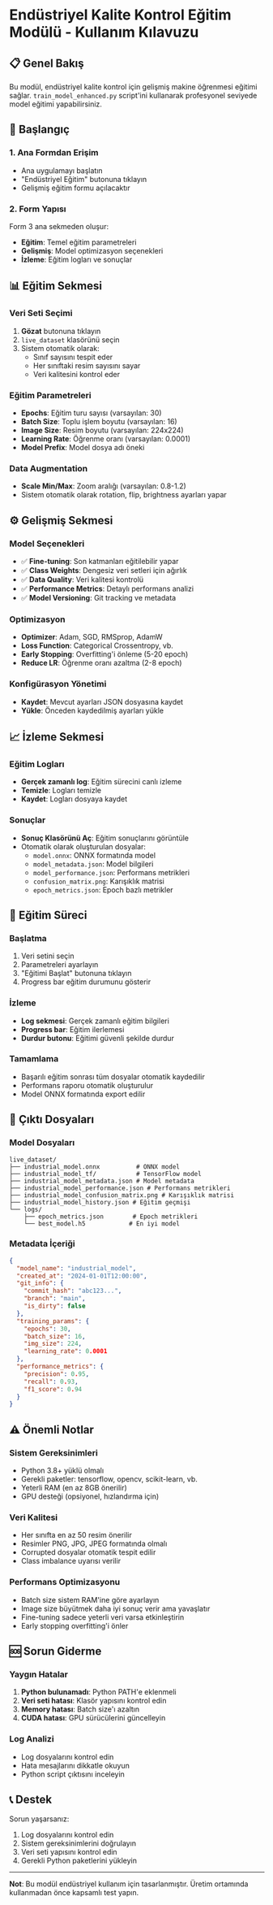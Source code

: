 # Endüstriyel Kalite Kontrol Eğitim Modülü - Kullanım Kılavuzu

## 📋 Genel Bakış

Bu modül, endüstriyel kalite kontrol için gelişmiş makine öğrenmesi eğitimi sağlar. `train_model_enhanced.py` script'ini kullanarak profesyonel seviyede model eğitimi yapabilirsiniz.

## 🚀 Başlangıç

### 1. Ana Formdan Erişim
- Ana uygulamayı başlatın
- "Endüstriyel Eğitim" butonuna tıklayın
- Gelişmiş eğitim formu açılacaktır

### 2. Form Yapısı
Form 3 ana sekmeden oluşur:
- **Eğitim**: Temel eğitim parametreleri
- **Gelişmiş**: Model optimizasyon seçenekleri
- **İzleme**: Eğitim logları ve sonuçlar

## 📊 Eğitim Sekmesi

### Veri Seti Seçimi
1. **Gözat** butonuna tıklayın
2. `live_dataset` klasörünü seçin
3. Sistem otomatik olarak:
   - Sınıf sayısını tespit eder
   - Her sınıftaki resim sayısını sayar
   - Veri kalitesini kontrol eder

### Eğitim Parametreleri
- **Epochs**: Eğitim turu sayısı (varsayılan: 30)
- **Batch Size**: Toplu işlem boyutu (varsayılan: 16)
- **Image Size**: Resim boyutu (varsayılan: 224x224)
- **Learning Rate**: Öğrenme oranı (varsayılan: 0.0001)
- **Model Prefix**: Model dosya adı öneki

### Data Augmentation
- **Scale Min/Max**: Zoom aralığı (varsayılan: 0.8-1.2)
- Sistem otomatik olarak rotation, flip, brightness ayarları yapar

## ⚙️ Gelişmiş Sekmesi

### Model Seçenekleri
- ✅ **Fine-tuning**: Son katmanları eğitilebilir yapar
- ✅ **Class Weights**: Dengesiz veri setleri için ağırlık
- ✅ **Data Quality**: Veri kalitesi kontrolü
- ✅ **Performance Metrics**: Detaylı performans analizi
- ✅ **Model Versioning**: Git tracking ve metadata

### Optimizasyon
- **Optimizer**: Adam, SGD, RMSprop, AdamW
- **Loss Function**: Categorical Crossentropy, vb.
- **Early Stopping**: Overfitting'i önleme (5-20 epoch)
- **Reduce LR**: Öğrenme oranı azaltma (2-8 epoch)

### Konfigürasyon Yönetimi
- **Kaydet**: Mevcut ayarları JSON dosyasına kaydet
- **Yükle**: Önceden kaydedilmiş ayarları yükle

## 📈 İzleme Sekmesi

### Eğitim Logları
- **Gerçek zamanlı log**: Eğitim sürecini canlı izleme
- **Temizle**: Logları temizle
- **Kaydet**: Logları dosyaya kaydet

### Sonuçlar
- **Sonuç Klasörünü Aç**: Eğitim sonuçlarını görüntüle
- Otomatik olarak oluşturulan dosyalar:
  - `model.onnx`: ONNX formatında model
  - `model_metadata.json`: Model bilgileri
  - `model_performance.json`: Performans metrikleri
  - `confusion_matrix.png`: Karışıklık matrisi
  - `epoch_metrics.json`: Epoch bazlı metrikler

## 🔧 Eğitim Süreci

### Başlatma
1. Veri setini seçin
2. Parametreleri ayarlayın
3. "Eğitimi Başlat" butonuna tıklayın
4. Progress bar eğitim durumunu gösterir

### İzleme
- **Log sekmesi**: Gerçek zamanlı eğitim bilgileri
- **Progress bar**: Eğitim ilerlemesi
- **Durdur butonu**: Eğitimi güvenli şekilde durdur

### Tamamlama
- Başarılı eğitim sonrası tüm dosyalar otomatik kaydedilir
- Performans raporu otomatik oluşturulur
- Model ONNX formatında export edilir

## 📁 Çıktı Dosyaları

### Model Dosyaları
```
live_dataset/
├── industrial_model.onnx          # ONNX model
├── industrial_model_tf/           # TensorFlow model
├── industrial_model_metadata.json # Model metadata
├── industrial_model_performance.json # Performans metrikleri
├── industrial_model_confusion_matrix.png # Karışıklık matrisi
├── industrial_model_history.json # Eğitim geçmişi
└── logs/
    ├── epoch_metrics.json        # Epoch metrikleri
    └── best_model.h5            # En iyi model
```

### Metadata İçeriği
```json
{
  "model_name": "industrial_model",
  "created_at": "2024-01-01T12:00:00",
  "git_info": {
    "commit_hash": "abc123...",
    "branch": "main",
    "is_dirty": false
  },
  "training_params": {
    "epochs": 30,
    "batch_size": 16,
    "img_size": 224,
    "learning_rate": 0.0001
  },
  "performance_metrics": {
    "precision": 0.95,
    "recall": 0.93,
    "f1_score": 0.94
  }
}
```

## ⚠️ Önemli Notlar

### Sistem Gereksinimleri
- Python 3.8+ yüklü olmalı
- Gerekli paketler: tensorflow, opencv, scikit-learn, vb.
- Yeterli RAM (en az 8GB önerilir)
- GPU desteği (opsiyonel, hızlandırma için)

### Veri Kalitesi
- Her sınıfta en az 50 resim önerilir
- Resimler PNG, JPG, JPEG formatında olmalı
- Corrupted dosyalar otomatik tespit edilir
- Class imbalance uyarısı verilir

### Performans Optimizasyonu
- Batch size sistem RAM'ine göre ayarlayın
- Image size büyütmek daha iyi sonuç verir ama yavaşlatır
- Fine-tuning sadece yeterli veri varsa etkinleştirin
- Early stopping overfitting'i önler

## 🆘 Sorun Giderme

### Yaygın Hatalar
1. **Python bulunamadı**: Python PATH'e eklenmeli
2. **Veri seti hatası**: Klasör yapısını kontrol edin
3. **Memory hatası**: Batch size'ı azaltın
4. **CUDA hatası**: GPU sürücülerini güncelleyin

### Log Analizi
- Log dosyalarını kontrol edin
- Hata mesajlarını dikkatle okuyun
- Python script çıktısını inceleyin

## 📞 Destek

Sorun yaşarsanız:
1. Log dosyalarını kontrol edin
2. Sistem gereksinimlerini doğrulayın
3. Veri seti yapısını kontrol edin
4. Gerekli Python paketlerini yükleyin

---

**Not**: Bu modül endüstriyel kullanım için tasarlanmıştır. Üretim ortamında kullanmadan önce kapsamlı test yapın. 